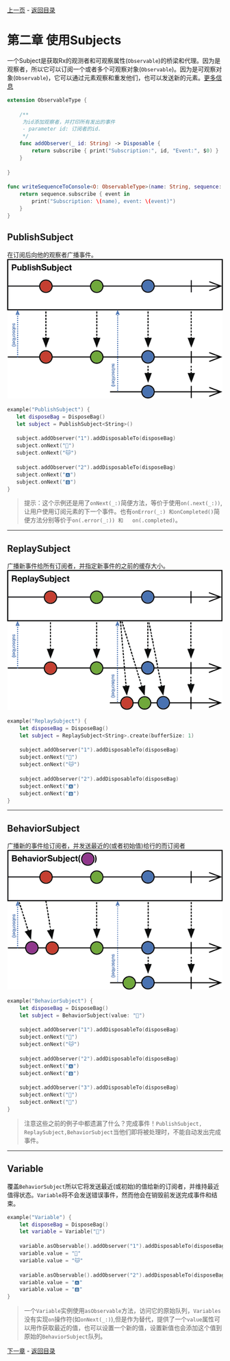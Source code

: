 
 [上一页](/README.md)  - [返回目录](/README.md)

# 第二章 使用Subjects
 一个Subject是获取Rx的观测者和可观察属性(`Observable`)的桥梁和代理。因为是观察者，所以它可以订阅一个或者多个可观察对象(`Observable`)。因为是可观察对象(`Observable`)，它可以通过元素观察和重发他们，也可以发送新的元素。[更多信息](http://reactivex.io/documentation/subject.html)
```swift
extension ObservableType {
    
    /**
     为id添加观察者，并打印所有发出的事件
     - parameter id: 订阅者的id.
     */
    func addObserver(_ id: String) -> Disposable {
        return subscribe { print("Subscription:", id, "Event:", $0) }
    }
    
}

func writeSequenceToConsole<O: ObservableType>(name: String, sequence: O) -> Disposable {
    return sequence.subscribe { event in
        print("Subscription: \(name), event: \(event)")
    }
}
```
## PublishSubject
 在订阅后向他的观察者广播事件。
 ![](https://raw.githubusercontent.com/kzaher/rxswiftcontent/master/MarbleDiagrams/png/publishsubject.png "PublishSubject")
 ```swift
example("PublishSubject") {
    let disposeBag = DisposeBag()
    let subject = PublishSubject<String>()
    
    subject.addObserver("1").addDisposableTo(disposeBag)
    subject.onNext("🐶")
    subject.onNext("🐱")
    
    subject.addObserver("2").addDisposableTo(disposeBag)
    subject.onNext("🅰️")
    subject.onNext("🅱️")
}
```
> 提示：这个示例还是用了`onNext(_:)`简便方法，等价于使用`on(.next(_:))`,让用户使用订阅元素的下一个事件。也有`onError(_:) 和onCompleted()`简便方法分别等价于`on(.error(_:)) 和   on(.completed)`。


----


## ReplaySubject
 广播新事件给所有订阅者，并指定新事件的之前的缓存大小。
 ![](https://raw.githubusercontent.com/kzaher/rxswiftcontent/master/MarbleDiagrams/png/replaysubject.png)
```swift
example("ReplaySubject") {
    let disposeBag = DisposeBag()
    let subject = ReplaySubject<String>.create(bufferSize: 1)
    
    subject.addObserver("1").addDisposableTo(disposeBag)
    subject.onNext("🐶")
    subject.onNext("🐱")
    
    subject.addObserver("2").addDisposableTo(disposeBag)
    subject.onNext("🅰️")
    subject.onNext("🅱️")
}
```


----


## BehaviorSubject
广播新的事件给订阅者，并发送最近的(或者初始值)给行的而订阅者
![](https://raw.githubusercontent.com/kzaher/rxswiftcontent/master/MarbleDiagrams/png/behaviorsubject.png)
```swift
example("BehaviorSubject") {
    let disposeBag = DisposeBag()
    let subject = BehaviorSubject(value: "🔴")
    
    subject.addObserver("1").addDisposableTo(disposeBag)
    subject.onNext("🐶")
    subject.onNext("🐱")
    
    subject.addObserver("2").addDisposableTo(disposeBag)
    subject.onNext("🅰️")
    subject.onNext("🅱️")
    
    subject.addObserver("3").addDisposableTo(disposeBag)
    subject.onNext("🍐")
    subject.onNext("🍊")
}
```
 > 注意这些之前的例子中都遗漏了什么？完成事件！`PublishSubject, ReplaySubject,BehaviorSubject`当他们即将被处理时，不能自动发出完成事件。


----


## Variable
 覆盖`BehaviorSubject`所以它将发送最近(或初始)的值给新的订阅者，并维持最近值得状态。`Variable`将不会发送错误事件，然而他会在销毁前发送完成事件和结束。
```swift
example("Variable") {
    let disposeBag = DisposeBag()
    let variable = Variable("🔴")
    
    variable.asObservable().addObserver("1").addDisposableTo(disposeBag)
    variable.value = "🐶"
    variable.value = "🐱"
    
    variable.asObservable().addObserver("2").addDisposableTo(disposeBag)
    variable.value = "🅰️"
    variable.value = "🅱️"
}
```
> 一个`Variable`实例使用`asObservable`方法，访问它的原始队列，`Variables`没有实现`on`操作符(如`onNext(_:)`),但是作为替代，提供了一个`value`属性可以用作获取最近的值，也可以设置一个新的值，设置新值也会添加这个值到原始的`BehaviorSubject`队列。






[下一章](/Creating_and_Subscribing_to_Observables.md) - [返回目录](/README.md)